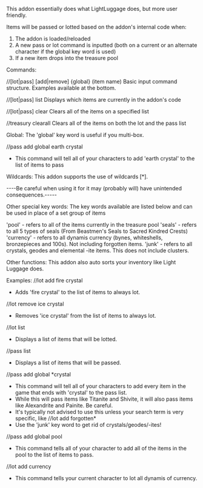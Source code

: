 This addon essentially does what LightLuggage does, but more user friendly.

Items will be passed or lotted based on the addon's internal code when:
1) The addon is loaded/reloaded
2) A new pass or lot command is inputted (both on a current or an alternate character if the global key word is used)
3) If a new item drops into the treasure pool


Commands:

//[lot|pass] [add|remove] {global} (item name)
Basic input command structure.  Examples available at the bottom.

//[lot|pass] list
Displays which items are currently in the addon's code

//[lot|pass] clear
Clears all of the items on a specified list

//treasury clearall
Clears all of the items on both the lot and the pass list


Global:
The 'global' key word is useful if you multi-box.

//pass add global earth crystal 
- This command will tell all of your characters to add 'earth crystal' to the list of items to pass


Wildcards:
This addon supports the use of wildcards [*].  

----Be careful when using it for it may (probably will) have unintended consequences.-----


Other special key words:
The key words available are listed below and can be used in place of a set group of items

'pool' - refers to all of the items currently in the treasure pool
'seals' - refers to all 5 types of seals (From Beastmen's Seals to Sacred Kindred Crests)
'currency' - refers to all dynamis currency (bynes, whiteshells, bronzepieces and 100s).  Not including forgotten items.
'junk' - refers to all crystals, geodes and elemental -ite items.  This does not include clusters.


Other functions:
This addon also auto sorts your inventory like Light Luggage does.



Examples:
//lot add fire crystal
- Adds 'fire crystal' to the list of items to always lot.

//lot remove ice crystal
- Removes 'ice crystal' from the list of items to always lot.

//lot list
- Displays a list of items that will be lotted.

//pass list
- Displays a list of items that will be passed.

//pass add global *crystal
- This command will tell all of your characters to add every item in the game that ends with 'crystal' to the pass list.  
- While this will pass items like Titanite and Shivite, it will also pass items like Alexandrite and Painite.  Be careful.
- It's typically not advised to use this unless your search term is very specific, like //lot add forgotten*
- Use the 'junk' key word to get rid of crystals/geodes/-ites!

//pass add global pool
- This command tells all of your character to add all of the items in the pool to the list of items to pass.

//lot add currency
- This command tells your current character to lot all dynamis of currency.

